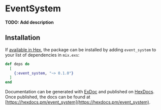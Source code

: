 # EventSystem

**TODO: Add description**

## Installation

If [available in Hex](https://hex.pm/docs/publish), the package can be installed
by adding `event_system` to your list of dependencies in `mix.exs`:

```elixir
def deps do
  [
    {:event_system, "~> 0.1.0"}
  ]
end
```

Documentation can be generated with [ExDoc](https://github.com/elixir-lang/ex_doc)
and published on [HexDocs](https://hexdocs.pm). Once published, the docs can
be found at [https://hexdocs.pm/event_system](https://hexdocs.pm/event_system).

